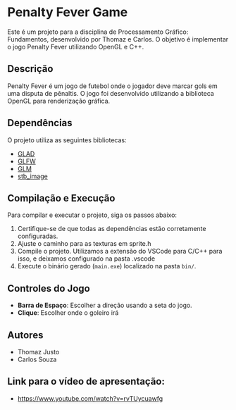 # Penalty Fever Game

Este é um projeto para a disciplina de Processamento Gráfico: Fundamentos, desenvolvido por Thomaz e Carlos. O objetivo é implementar o jogo Penalty Fever utilizando OpenGL e C++.

## Descrição

Penalty Fever é um jogo de futebol onde o jogador deve marcar gols em uma disputa de pênaltis. O jogo foi desenvolvido utilizando a biblioteca OpenGL para renderização gráfica.

## Dependências

O projeto utiliza as seguintes bibliotecas:

- [GLAD](Dependencies/GLAD/)
- [GLFW](Dependencies/glfw-3.4.bin.WIN64/)
- [GLM](Dependencies/glm/)
- [stb_image](Dependencies/stb_image/)

## Compilação e Execução

Para compilar e executar o projeto, siga os passos abaixo:

1. Certifique-se de que todas as dependências estão corretamente configuradas.
2. Ajuste o caminho para as texturas em sprite.h
3. Compile o projeto. Utilizamos a extensão do VSCode para C/C++ para isso, e deixamos configurado na pasta .vscode
4. Execute o binário gerado (`main.exe`) localizado na pasta `bin/`.

## Controles do Jogo

- **Barra de Espaço**: Escolher a direção usando a seta do jogo.
- **Clique**: Escolher onde o goleiro irá

## Autores

- Thomaz Justo
- Carlos Souza

## Link para o vídeo de apresentação:

- https://www.youtube.com/watch?v=rvTUycuawfg
